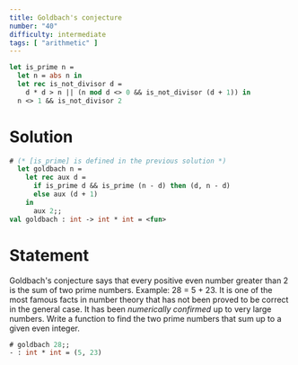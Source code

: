 ```yaml
---
title: Goldbach's conjecture
number: "40"
difficulty: intermediate
tags: [ "arithmetic" ]
---
```


```ocaml
let is_prime n =
  let n = abs n in
  let rec is_not_divisor d =
    d * d > n || (n mod d <> 0 && is_not_divisor (d + 1)) in
  n <> 1 && is_not_divisor 2
```

# Solution

```ocaml
# (* [is_prime] is defined in the previous solution *)
  let goldbach n =
    let rec aux d =
      if is_prime d && is_prime (n - d) then (d, n - d)
      else aux (d + 1)
    in
      aux 2;;
val goldbach : int -> int * int = <fun>
```

# Statement

Goldbach's conjecture says that every positive even number greater than
2 is the sum of two prime numbers. Example: 28 = 5 + 23. It is one of
the most famous facts in number theory that has not been proved to be
correct in the general case. It has been *numerically confirmed* up to
very large numbers. Write a function to find the two prime numbers that
sum up to a given even integer.

```ocaml
# goldbach 28;;
- : int * int = (5, 23)
```
